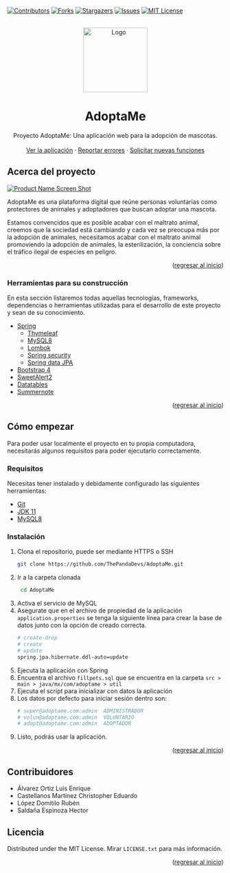 <div id="top"></div>

[![Contributors][contributors-shield]][contributors-url]
[![Forks][forks-shield]][forks-url]
[![Stargazers][stars-shield]][stars-url]
[![Issues][issues-shield]][issues-url]
[![MIT License][license-shield]][license-url]

<br />
<div align="center">
  <a href="https://github.com/ThePandaDevs/AdoptaMe">
    <img src="https://i.imgur.com/uMAVgsf.png" alt="Logo" width="auto" height="150">
  </a>

<h1 style="font-weight:bold" align="center">AdoptaMe</h1>
  <p align="center">
    Proyecto AdoptaMe: Una aplicación web para la adopción de mascotas.
    <br />
    <br />
    <a href="https://adoptame-mx.herokuapp.com/" target="_blank">Ver la aplicación</a>
    ·
    <a href="https://github.com/ThePandaDevs/AdoptaMe/issues" target="_blank">Reportar errores</a>
    ·
    <a href="https://github.com/ThePandaDevs/AdoptaMe/issues" target="_blank">Solicitar nuevas funciones</a>
  </p>
</div>

## Acerca del proyecto

[![Product Name Screen Shot][product-screenshot]](https://adoptame-mx.herokuapp.com/)

AdoptaMe es una plataforma digital que reúne personas voluntarias como protectores de animales y adoptadores que buscan adoptar una mascota.

Estamos convencidos que es posible acabar con el maltrato animal, creemos que la sociedad está cambiando y cada vez se preocupa más por la adopción de animales, necesitamos acabar con el maltrato animal promoviendo la adopción de animales, la esterilización, la conciencia sobre el tráfico ilegal de especies en peligro.

<p align="right">(<a href="#top">regresar al inicio</a>)</p>

### Herramientas para su construcción

En esta sección listaremos todas aquellas tecnologías, frameworks, dependencias o herramientas utilizadas para el desarrollo de este proyecto y sean de su conocimiento.


- [Spring](https://spring.io/)
  - [Thymeleaf](https://www.thymeleaf.org/)
  - [MySQL8](https://www.mysql.com/)
  - [Lombok](https://projectlombok.org/)
  - [Spring security](https://spring.io/projects/spring-security)
  - [Spring data JPA](https://spring.io/projects/spring-data-jpa)
- [Bootstrap 4](https://getbootstrap.com/)
- [SweetAlert2](https://sweetalert2.github.io/)
- [Datatables](https://datatables.net/)
- [Summernote](https://summernote.org/)


<p align="right">(<a href="#top">regresar al inicio</a>)</p>

## Cómo empezar

Para poder usar localmente el proyecto en tu propia computadora, necesitarás algunos requisitos para poder ejecutarlo correctamente.

### Requisitos

Necesitas tener instalado y debidamente configurado las siguientes herramientas:

- [Git](https://git-scm.com/)
- [JDK 11](https://www.oracle.com/mx/java/technologies/javase/jdk11-archive-downloads.html)
- [MySQL8](https://www.mysql.com/)


### Instalación

1. Clona el repositorio, puede ser mediante HTTPS o SSH
   ```sh
   git clone https://github.com/ThePandaDevs/AdoptaMe.git
   ```
2. Ir a la carpeta clonada
   ```sh
    cd AdoptaMe
   ```
3. Activa el servicio de MySQL
4. Asegurate que en el archivo de propiedad de la aplicación `application.properties` se tenga la siguiente línea para crear la base de datos junto con la opción de creado correcta.
   ```sh
   # create-drop
   # create
   # update
   spring.jpa.hibernate.ddl-auto=update
   ```
5. Ejecuta la aplicación con Spring
6. Encuentra el archivo `fillpets.sql` que se encuentra en la carpeta `src > main > java/mx/com/adoptame > util`
7. Ejecuta el script para inicializar con datos la aplicación
8. Los datos por defecto para iniciar sesión dentro son:
   ```sh
   # super@adoptame.com:admin  ADMINISTRADOR
   # volun@adoptame.com:admin  VOLUNTARIO
   # adopt@adoptame.com:admin  ADOPTADOR
   ```
9. Listo, podrás usar la aplicación.

<p align="right">(<a href="#top">regresar al inicio</a>)</p>

## Contribuidores

- Álvarez Ortiz Luis Enrique
- Castellanos Martínez Christopher Eduardo
- López Domitilo Rubén
- Saldaña Espinoza Hector

## Licencia

Distributed under the MIT License. Mirar `LICENSE.txt` para más información.

<p align="right">(<a href="#top">regresar al inicio</a>)</p>


[contributors-shield]: https://img.shields.io/github/contributors/ThePandaDevs/AdoptaMe.svg?style=for-the-badge
[contributors-url]: https://github.com/ThePandaDevs/AdoptaMe/graphs/contributors
[forks-shield]: https://img.shields.io/github/forks/ThePandaDevs/AdoptaMe.svg?style=for-the-badge
[forks-url]: https://github.com/ThePandaDevs/AdoptaMe/network/members
[stars-shield]: https://img.shields.io/github/stars/ThePandaDevs/AdoptaMe.svg?style=for-the-badge
[stars-url]: https://github.com/ThePandaDevs/AdoptaMe/stargazers
[issues-shield]: https://img.shields.io/github/issues/ThePandaDevs/AdoptaMe.svg?style=for-the-badge
[issues-url]: https://github.com/ThePandaDevs/AdoptaMe/issues
[license-shield]: https://img.shields.io/github/license/ThePandaDevs/AdoptaMe.svg?style=for-the-badge
[license-url]: https://github.com/ThePandaDevs/AdoptaMe/blob/master/LICENSE.txt
[product-screenshot]: https://i.imgur.com/Jp67nbG.png